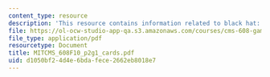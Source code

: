 ```yaml
---
content_type: resource
description: 'This resource contains information related to black hat: cards.'
file: https://ol-ocw-studio-app-qa.s3.amazonaws.com/courses/cms-608-game-design-fall-2010/d1050bf24d4e6bdafece2662eb8018e7_MITCMS_608F10_p2g1_cards.pdf
file_type: application/pdf
resourcetype: Document
title: MITCMS_608F10_p2g1_cards.pdf
uid: d1050bf2-4d4e-6bda-fece-2662eb8018e7
---
```

